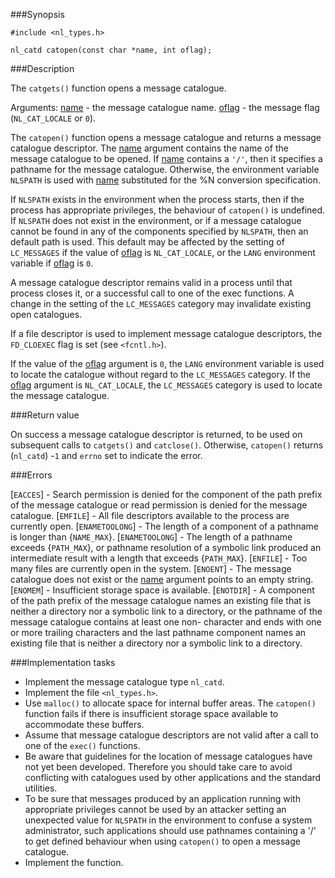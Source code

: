 ###Synopsis

`#include <nl_types.h>`

`nl_catd catopen(const char *name, int oflag);`

###Description

The `catgets()` function opens a message catalogue.

Arguments:
<u>name</u> - the message catalogue name.
<u>oflag</u> - the message flag (`NL_CAT_LOCALE` or `0`).
 
The `catopen()` function opens a message catalogue and returns a message catalogue descriptor. 
The <u>name</u> argument contains the name of the message catalogue to be opened. If <u>name</u> contains a `'/'`, then it specifies a pathname for the message catalogue. Otherwise, the environment variable `NLSPATH` is used with <u>name</u> substituted for the %N conversion specification. 

If `NLSPATH` exists in the environment when the process starts, then if the process has appropriate privileges, the behaviour of `catopen()` is undefined. 
If `NLSPATH` does not exist in the environment, or if a message catalogue cannot be found in any of the components specified by `NLSPATH`, then an default path is used. This default may be affected by the setting of `LC_MESSAGES` if the value of <u>oflag</u> is `NL_CAT_LOCALE`, or the `LANG` environment variable if <u>oflag</u> is `0`.

A message catalogue descriptor remains valid in a process until that process closes it, or a successful call to one of the exec functions. A change in the setting of the `LC_MESSAGES` category may invalidate existing open catalogues.

If a file descriptor is used to implement message catalogue descriptors, the `FD_CLOEXEC` flag is set (see `<fcntl.h>`).

If the value of the <u>oflag</u> argument is `0`, the `LANG` environment variable is used to locate the catalogue without regard to the `LC_MESSAGES` category. If the <u>oflag</u> argument is `NL_CAT_LOCALE`, the `LC_MESSAGES` category is used to locate the message catalogue.

###Return value

On success a message catalogue descriptor is returned, to be used on subsequent calls to `catgets()` and `catclose()`. Otherwise, `catopen()` returns (`nl_catd`) -`1` and `errno` set to indicate the error.

###Errors

[`EACCES`] - Search permission is denied for the component of the path prefix of the message catalogue or read permission is denied for the message catalogue.
[`EMFILE`] - All file descriptors available to the process are currently open.
[`ENAMETOOLONG`] - The length of a component of a pathname is longer than {`NAME_MAX`}.
[`ENAMETOOLONG`] - The length of a pathname exceeds {`PATH_MAX`}, or pathname resolution of a symbolic link produced an intermediate result with a length that exceeds {`PATH_MAX`}.
[`ENFILE`] - Too many files are currently open in the system.
[`ENOENT`] - The message catalogue does not exist or the <u>name</u> argument points to an empty string.
[`ENOMEM`] - Insufficient storage space is available.
[`ENOTDIR`] - A component of the path prefix of the message catalogue names an existing file that is neither a directory nor a symbolic link to a directory, or the pathname of the message catalogue contains at least one non- <slash> character and ends with one or more trailing <slash> characters and the last pathname component names an existing file that is neither a directory nor a symbolic link to a directory. 

###Implementation tasks
* Implement the message catalogue type `nl_catd`.
* Implement the file `<nl_types.h>`.
* Use `malloc()` to allocate space for internal buffer areas. The `catopen()` function fails if there is insufficient storage space available to accommodate these buffers.
* Assume that message catalogue descriptors are not valid after a call to one of the `exec()` functions.
* Be aware that guidelines for the location of message catalogues have not yet been developed. Therefore you should take care to avoid conflicting with catalogues used by other applications and the standard utilities.
* To be sure that messages produced by an application running with appropriate privileges cannot be used by an attacker setting an unexpected value for `NLSPATH` in the environment to confuse a system administrator, such applications should use pathnames containing a '/' to get defined behaviour when using `catopen()` to open a message catalogue.
* Implement the function.